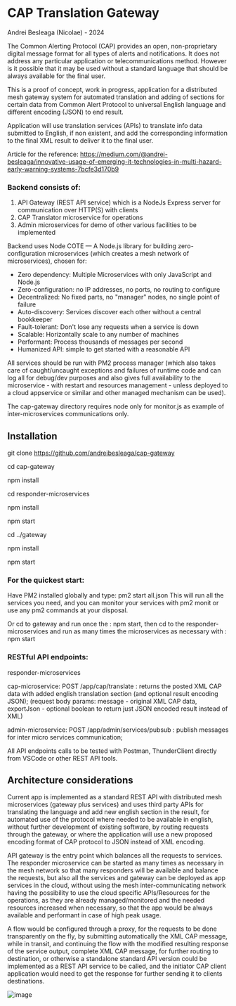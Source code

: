 # CAP Translation Gateway
Andrei Besleaga (Nicolae) - 2024

The Common Alerting Protocol (CAP) provides an open, non-proprietary digital message format for all types of alerts and notifications. It does not address any particular application or telecommunications method. However is it possible that it may be used without a standard language that should be always available for the final user.

This is a proof of concept, work in progress, application for a distributed mesh gateway system for automated translation and adding of sections for certain data from Common Alert Protocol to universal English language and different encoding (JSON) to end result.

Application will use translation services (APIs) to translate info data submitted to English, if non existent, and add the corresponding information to the final XML result to deliver it to the final user.

Article for the reference: https://medium.com/@andrei-besleaga/innovative-usage-of-emerging-it-technologies-in-multi-hazard-early-warning-systems-7bcfe3d170b9

### Backend consists of:

1. API Gateway (REST API service) which is a NodeJs Express server for communication over HTTP(S) with clients
2. CAP Translator microservice for operations
3. Admin microservices for demo of other various facilities to be implemented

Backend uses Node COTE — A Node.js library for building zero-configuration microservices (which creates a mesh network of microservices), chosen for:
- Zero dependency: Multiple Microservices with only JavaScript and Node.js 
- Zero-configuration: no IP addresses, no ports, no routing to configure
- Decentralized: No fixed parts, no "manager" nodes, no single point of failure
- Auto-discovery: Services discover each other without a central bookkeeper
- Fault-tolerant: Don't lose any requests when a service is down
- Scalable: Horizontally scale to any number of machines
- Performant: Process thousands of messages per second
- Humanized API: simple to get started with a reasonable API

All services should be run with PM2 process manager (which also takes care of caught/uncaught exceptions and failures of runtime code and can log all for debug/dev purposes and also gives full availability to the microservice - with restart and resources management - unless deployed to a cloud appservice or similar and other managed mechanism can be used).

The cap-gateway directory requires node only for monitor.js as example of inter-microservices communications only.

## Installation
git clone https://github.com/andreibesleaga/cap-gateway

cd cap-gateway

npm install

cd responder-microservices

npm install

npm start

cd ../gateway

npm install

npm start

### For the quickest start:

Have PM2 installed globally and type: pm2 start all.json
This will run all the services you need, and you can monitor your services with pm2 monit or use any pm2 commands at your disposal.

Or cd to gateway and run once the : npm start, then cd to the responder-microservices and run as many times the microservices as necessary with : npm start

### RESTful API endpoints:

responder-microservices

cap-microservice:
POST /app/cap/translate : returns the posted XML CAP data with added english translation section (and optional result encoding JSON);
(request body params: message - original XML CAP data, exportJson - optional boolean to return just JSON encoded result instead of XML)

admin-microservice:
POST /app/admin/services/pubsub : publish messages for inter micro services communication;


All API endpoints calls to be tested with Postman, ThunderClient directly from VSCode or other REST API tools.


## Architecture considerations

Current app is implemented as a standard REST API with distributed mesh microservices (gateway plus services) and uses third party APIs for translating the language and add new english section in the result, for automated use of the protocol where needed to be available in english, without further development of existing software, by routing requests through the gateway, or where the application will use a new proposed encoding format of CAP protocol to JSON instead of XML encoding.

API gateway is the entry point which balances all the requests to services. The responder microservice can be started as many times as necessary in the mesh network so that many responders will be available and balance the requests, but also all the services and gateway can be deployed as app services in the cloud, without using the mesh inter-communicating network having the possibility to use the cloud specific APIs/Resources for the operations, as they are already managed/monitored and the needed resources increased when necessary, so that the app would be always available and performant in case of high peak usage.

A flow would be configured through a proxy, for the requests to be done transparently on the fly, by submitting automatically the XML CAP message, while in transit, and continuing the flow with the modified resulting response of the service output, complete XML CAP message, for further routing to destination, or otherwise a standalone standard API version could be implemented as a REST API service to be called, and the initiator CAP client application would need to get the response for further sending it to clients destinations.

![image](https://github.com/user-attachments/assets/fee98fca-2c0c-49e3-8a2a-eb53a88e91fd)


